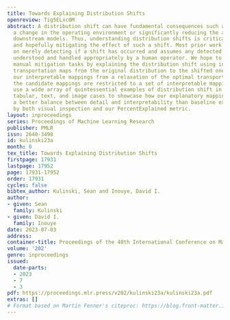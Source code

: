 ```yaml
---
title: Towards Explaining Distribution Shifts
openreview: Tig5ELxc0M
abstract: A distribution shift can have fundamental consequences such as signaling
  a change in the operating environment or significantly reducing the accuracy of
  downstream models. Thus, understanding distribution shifts is critical for examining
  and hopefully mitigating the effect of such a shift. Most prior work has focused
  on merely detecting if a shift has occurred and assumes any detected shift can be
  understood and handled appropriately by a human operator. We hope to aid in these
  manual mitigation tasks by explaining the distribution shift using interpretable
  transportation maps from the original distribution to the shifted one. We derive
  our interpretable mappings from a relaxation of the optimal transport problem, where
  the candidate mappings are restricted to a set of interpretable mappings. We then
  use a wide array of quintessential examples of distribution shift in real-world
  tabular, text, and image cases to showcase how our explanatory mappings provide
  a better balance between detail and interpretability than baseline explanations
  by both visual inspection and our PercentExplained metric.
layout: inproceedings
series: Proceedings of Machine Learning Research
publisher: PMLR
issn: 2640-3498
id: kulinski23a
month: 0
tex_title: Towards Explaining Distribution Shifts
firstpage: 17931
lastpage: 17952
page: 17931-17952
order: 17931
cycles: false
bibtex_author: Kulinski, Sean and Inouye, David I.
author:
- given: Sean
  family: Kulinski
- given: David I.
  family: Inouye
date: 2023-07-03
address: 
container-title: Proceedings of the 40th International Conference on Machine Learning
volume: '202'
genre: inproceedings
issued:
  date-parts:
  - 2023
  - 7
  - 3
pdf: https://proceedings.mlr.press/v202/kulinski23a/kulinski23a.pdf
extras: []
# Format based on Martin Fenner's citeproc: https://blog.front-matter.io/posts/citeproc-yaml-for-bibliographies/
---
```

